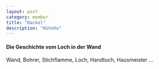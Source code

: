 ```yaml
---
layout: post
category: member
title: "Dackel"
description: "Hihoho"
---
```




#### Die Geschichte vom Loch in der Wand

Wand, Bohrer, Stichflamme, Loch, Handtuch, Hausmeister ...
